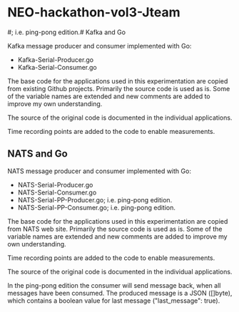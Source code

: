 # NEO-hackathon-vol3-Jteam

#; i.e. ping-pong edition.# Kafka and Go

Kafka message producer and consumer implemented with Go:
- Kafka-Serial-Producer.go
- Kafka-Serial-Consumer.go

The base code for the applications used in this experimentation are copied from existing Github projects. Primarily the source code is used as is. Some of the variable names are extended and new comments are added to improve my own understanding.

The source of the original code is documented in the individual applications.

Time recording points are added to the code to enable measurements.

## NATS and Go

NATS message producer and consumer implemented with Go:
* NATS-Serial-Producer.go
* NATS-Serial-Consumer.go
* NATS-Serial-PP-Producer.go; i.e. ping-pong edition.
* NATS-Serial-PP-Consumer.go; i.e. ping-pong edition.

The base code for the applications used in this experimentation are copied from NATS web site. Primarily the source code is used as is. Some of the variable names are extended and new comments are added to improve my own understanding.

Time recording points are added to the code to enable measurements.

The source of the original code is documented in the individual applications.

In the ping-pong edition the consumer will send message back, when all messages have been consumed. The produced message is a JSON ([]byte), which contains a boolean value for last message ("last_message": true).
